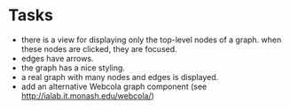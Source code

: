 # Tasks

- there is a view for displaying only the top-level nodes of a graph. when these nodes are clicked, they are focused.
- edges have arrows.
- the graph has a nice styling.
- a real graph with many nodes and edges is displayed.
- add an alternative Webcola graph component (see http://ialab.it.monash.edu/webcola/)